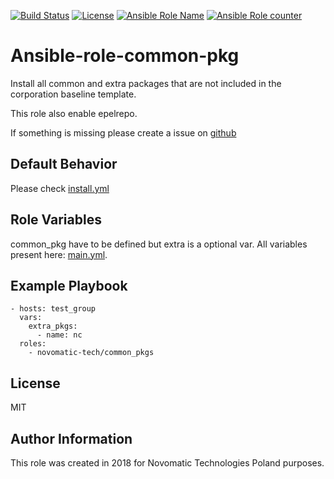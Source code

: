 [![Build Status](https://travis-ci.org/novomatic-tech/ansible-role-common-pkg.svg?branch=master)](https://travis-ci.org/novomatic-tech/ansible-role-common-pkg) [![License](https://img.shields.io/badge/license-MIT%20License-brightgreen.svg)](https://opensource.org/licenses/MIT) [![Ansible Role Name](https://img.shields.io/ansible/role/29052.svg)](https://galaxy.ansible.com/novomatic-tech/common_pkgs/) [![Ansible Role counter](https://img.shields.io/ansible/role/d/29052.svg)](https://galaxy.ansible.com/novomatic-tech/common_pkgs/)

Ansible-role-common-pkg
=========

Install all common and extra packages that are not included in the corporation baseline template.

This role also enable epelrepo.

If something is missing please create a issue on [github](https://github.com/novomatic-tech/ansible-role-common-pkg)

Default Behavior
-----------------
Please check [install.yml](./tasks/install.yml)

Role Variables
--------------
common_pkg have to be defined but extra is a optional var.
All variables present here: [main.yml](./defaults/main.yml).


Example Playbook
----------------
```
- hosts: test_group
  vars:
    extra_pkgs:
      - name: nc
  roles:
    - novomatic-tech/common_pkgs
```
 License
 -------

 MIT


Author Information
------------------

This role was created in 2018 for Novomatic Technologies Poland purposes.
